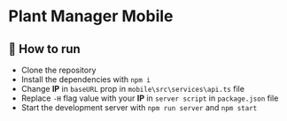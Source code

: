 # Plant Manager Mobile

## 🚀 How to run

- Clone the repository
- Install the dependencies with `npm i`
- Change **IP** in `baseURL` prop in `mobile\src\services\api.ts` file
- Replace `-H` flag value with your **IP** in `server script` in `package.json` file
- Start the development server with `npm run server` and `npm start`
